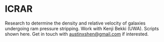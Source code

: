 # ICRAR

Research to determine the density and relative velocity of galaxies undergoing ram pressure stripping. Work with Kenji Bekki (UWA). Scripts shown here. Get in touch with austinxshen@gmail.com if interested.


